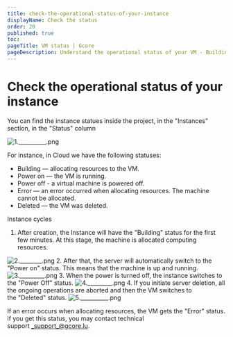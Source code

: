 ```yaml
---
title: check-the-operational-status-of-your-instance
displayName: Check the status
order: 20
published: true
toc:
pageTitle: VM status | Gcore
pageDescription: Understand the operational status of your VM - Building, Power on, Power off, Error, and Deleted.
---
```

# Check the operational status of your instance
You can find the instance statues inside the project, in the "Instances" section, in the "Status" column 

<img src="https://assets.gcore.pro/docs/cloud/virtual-instances/check-the-operational-status-of-your-instance/1.__________.png" alt="1.__________.png">

For instance, in Cloud we have the following statuses: 

*   Building — allocating resources to the VM. 
*   Power on — the VM is running.  
*   Power off - a virtual machine is powered off.  
*   Error — an error occurred when allocating resources. The machine cannot be allocated. 
*   Deleted — the VM was deleted.  

Instance cycles 

1.  After creation, the Instance will have the "Building" status for the first few minutes. At this stage, the machine is allocated computing resources. 
<img src="https://assets.gcore.pro/docs/cloud/virtual-instances/check-the-operational-status-of-your-instance/2.________.png" alt="2.________.png">
2.  After that, the server will automatically switch to the "Power on" status. This means that the machine is up and running. 
<img src="https://assets.gcore.pro/docs/cloud/virtual-instances/check-the-operational-status-of-your-instance/3._________.png" alt="3._________.png">
3.  When the power is turned off, the instance switches to the "Power Off" status. 
<img src="https://assets.gcore.pro/docs/cloud/virtual-instances/check-the-operational-status-of-your-instance/4._________.png" alt="4._________.png">
4.  If you initiate server deletion, all the ongoing operations are aborted and then the VM switches to the "Deleted" status. 
<img src="https://assets.gcore.pro/docs/cloud/virtual-instances/check-the-operational-status-of-your-instance/5.__________.png" alt="5.__________.png">

If an error occurs when allocating resources, the VM gets the "Error" status. if you get this status, you may contact technical support _support_@gcore.lu.